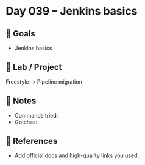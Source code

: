 # Day 039 – Jenkins basics

## 🎯 Goals
- Jenkins basics

## 🔧 Lab / Project
Freestyle → Pipeline migration

## 📝 Notes
- Commands tried:
- Gotchas:

## 🔎 References
- Add official docs and high-quality links you used.
